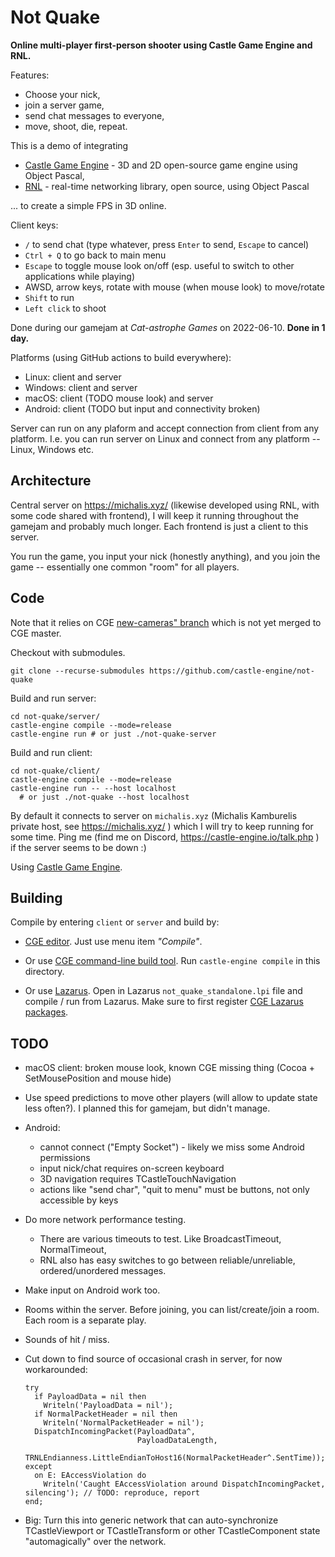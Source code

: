 # Not Quake

**Online multi-player first-person shooter using Castle Game Engine and RNL.**

Features:

- Choose your nick,
- join a server game,
- send chat messages to everyone,
- move, shoot, die, repeat.

This is a demo of integrating

- [Castle Game Engine](https://castle-engine.io/) - 3D and 2D open-source game engine using Object Pascal,
- [RNL](https://github.com/BeRo1985/rnl) - real-time networking library, open source, using Object Pascal

... to create a simple FPS in 3D online.

Client keys:

- `/` to send chat (type whatever, press `Enter` to send, `Escape` to cancel)
- `Ctrl + Q` to go back to main menu
- `Escape` to toggle mouse look on/off (esp. useful to switch to other applications while playing)
- AWSD, arrow keys, rotate with mouse (when mouse look) to move/rotate
- `Shift` to run
- `Left click` to shoot

Done during our gamejam at _Cat-astrophe Games_ on 2022-06-10. **Done in 1 day.**

Platforms (using GitHub actions to build everywhere):

- Linux: client and server
- Windows: client and server
- macOS: client (TODO mouse look) and server
- Android: client (TODO but input and connectivity broken)

Server can run on any plaform and accept connection from client from any platform. I.e. you can run server on Linux and connect from any platform -- Linux, Windows etc.

## Architecture

Central server on https://michalis.xyz/ (likewise developed using RNL, with some code shared with frontend), I will keep it running throughout the gamejam and probably much longer. Each frontend is just a client to this server.

You run the game, you input your nick (honestly anything), and you join the game -- essentially one common "room" for all players.

## Code

Note that it relies on CGE [new-cameras" branch](https://github.com/castle-engine/castle-engine/tree/new-cameras) which is not yet merged to CGE master.

Checkout with submodules.

```
git clone --recurse-submodules https://github.com/castle-engine/not-quake
```

Build and run server:

```
cd not-quake/server/
castle-engine compile --mode=release
castle-engine run # or just ./not-quake-server
```

Build and run client:

```
cd not-quake/client/
castle-engine compile --mode=release
castle-engine run -- --host localhost
  # or just ./not-quake --host localhost
```

By default it connects to server on `michalis.xyz` (Michalis Kamburelis private host, see https://michalis.xyz/ ) which I will try to keep running for some time. Ping me (find me on Discord, https://castle-engine.io/talk.php ) if the server seems to be down :)

Using [Castle Game Engine](https://castle-engine.io/).

## Building

Compile by entering `client` or `server` and build by:

- [CGE editor](https://castle-engine.io/manual_editor.php). Just use menu item _"Compile"_.

- Or use [CGE command-line build tool](https://castle-engine.io/build_tool). Run `castle-engine compile` in this directory.

- Or use [Lazarus](https://www.lazarus-ide.org/). Open in Lazarus `not_quake_standalone.lpi` file and compile / run from Lazarus. Make sure to first register [CGE Lazarus packages](https://castle-engine.io/documentation.php).

## TODO

- macOS client: broken mouse look, known CGE missing thing (Cocoa + SetMousePosition and mouse hide)

- Use speed predictions to move other players (will allow to update state less often?). I planned this for gamejam, but didn't manage.

- Android:
    - cannot connect ("Empty Socket") - likely we miss some Android permissions
    - input nick/chat requires on-screen keyboard
    - 3D navigation requires TCastleTouchNavigation
    - actions like "send char", "quit to menu" must be buttons, not only accessible by keys

- Do more network performance testing.
    - There are various timeouts to test. Like BroadcastTimeout, NormalTimeout,
    - RNL also has easy switches to go between reliable/unreliable, ordered/unordered messages.

- Make input on Android work too.

- Rooms within the server. Before joining, you can list/create/join a room. Each room is a separate play.

- Sounds of hit / miss.

- Cut down to find source of occasional crash in server, for now workarounded:

    ```
    try
      if PayloadData = nil then
        Writeln('PayloadData = nil');
      if NormalPacketHeader = nil then
        Writeln('NormalPacketHeader = nil');
      DispatchIncomingPacket(PayloadData^,
                             PayloadDataLength,
                             TRNLEndianness.LittleEndianToHost16(NormalPacketHeader^.SentTime));
    except
      on E: EAccessViolation do
        Writeln('Caught EAccessViolation around DispatchIncomingPacket, silencing'); // TODO: reproduce, report
    end;
    ```

- Big: Turn this into generic network that can auto-synchronize TCastleViewport or TCastleTransform or other TCastleComponent state "automagically" over the network.
